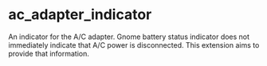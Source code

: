 # ac_adapter_indicator
An indicator for the A/C adapter. Gnome battery status indicator does not immediately indicate that A/C power is disconnected. This extension aims to provide that information.
